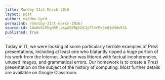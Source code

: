 ```yaml
---
title: Monday 21st March 2016
layout: post
author: maddox.byrd
permalink: /monday-21st-march-2016/
source-id: 1UwNe5iFhgH5F-pswA0YRphDkJy77drFxSeQ1eMdx9lA
published: true
---
```

Today in IT, we were looking at some particularly terrible examples of Prezi presentations, including at least one who blatantly ripped a huge portion of his work from the Internet. Another was littered with factual incoherencies, unused images, and grammatical errors. Our homework is to create a Prezi presentation on the subject of the history of computing. Most further details are available on Google Classroom.

